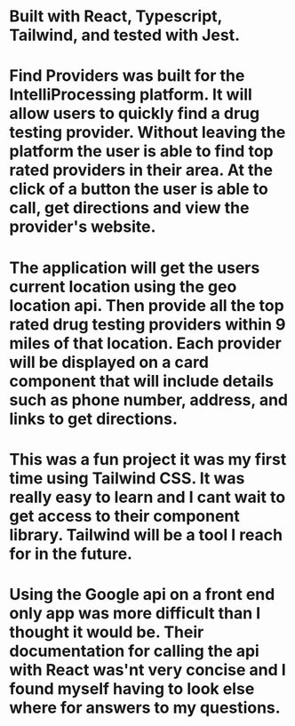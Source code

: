 # Built with React, Typescript, Tailwind, and tested with Jest.

# Find Providers was built for the IntelliProcessing platform. It will allow users to quickly find a drug testing provider. Without leaving the platform the user is able to find top rated providers in their area. At the click of a button the user is able to call, get directions and view the provider's website.

# The application will get the users current location using the geo location api. Then provide all the top rated drug testing providers within 9 miles of that location. Each provider will be displayed on a card component that will include details such as phone number, address, and links to get directions.

# This was a fun project it was my first time using Tailwind CSS. It was really easy to learn and I cant wait to get access to their component library. Tailwind will be a tool I reach for in the future.

# Using the Google api on a front end only app was more difficult than I thought it would be. Their documentation for calling the api with React was'nt very concise and I found myself having to look else where for answers to my questions.

